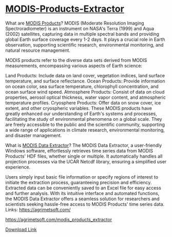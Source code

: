 # <a href="https://agrimetsoft.com/modis_products_extractor">MODIS-Products-Extractor</a>
What are <a href="https://agrimetsoft.com/modis_products_extractor">MODIS Products</a>?
MODIS (Moderate Resolution Imaging Spectroradiometer) is an instrument on NASA's Terra (1999) and Aqua (2002) satellites, capturing data in multiple spectral bands and providing global Earth surface coverage every 1-2 days. It plays a crucial role in Earth observation, supporting scientific research, environmental monitoring, and natural resource management.

MODIS products refer to the diverse data sets derived from MODIS measurements, encompassing various aspects of Earth science:

Land Products: Include data on land cover, vegetation indices, land surface temperature, and surface reflectance.
Ocean Products: Provide information on ocean color, sea surface temperature, chlorophyll concentration, and ocean surface wind speed.
Atmosphere Products: Consist of data on cloud properties, aerosol optical thickness, water vapor content, and atmospheric temperature profiles.
Cryosphere Products: Offer data on snow cover, ice extent, and other cryospheric variables.
These MODIS products have greatly enhanced our understanding of Earth's systems and processes, facilitating the study of environmental phenomena on a global scale. They are freely accessible to the public and the scientific community, supporting a wide range of applications in climate research, environmental monitoring, and disaster management.

What is <a href="https://agrimetsoft.com/modis_products_extractor">MODIS Data Extractor</a>?
The MODIS Data Extractor, a user-friendly Windows software, effortlessly retrieves time series data from MODIS Products' HDF files, whether single or multiple. It automatically handles all projection processes via the UCAR Netcdf library, ensuring a simplified user experience.

Users simply input basic file information or specify regions of interest to initiate the extraction process, guaranteeing precision and efficiency. Extracted data can be conveniently saved to an Excel file for easy access and further analysis. With its intuitive interface and automated functions, the MODIS Data Extractor offers a seamless solution for researchers and scientists seeking hassle-free access to MODIS Products' time series data.
Links:
https://agrimetsoft.com/

https://agrimetsoft.com/modis_products_extractor

<a href="https://www.dropbox.com/scl/fi/93tbiw3saatcsqrwyruec/MODIS-Product-Extractor-Installer.msi?rlkey=znswaid14cdrg0qslpo0ui2vj&st=8fb9r4g5&dl=0">Download Link</a>

